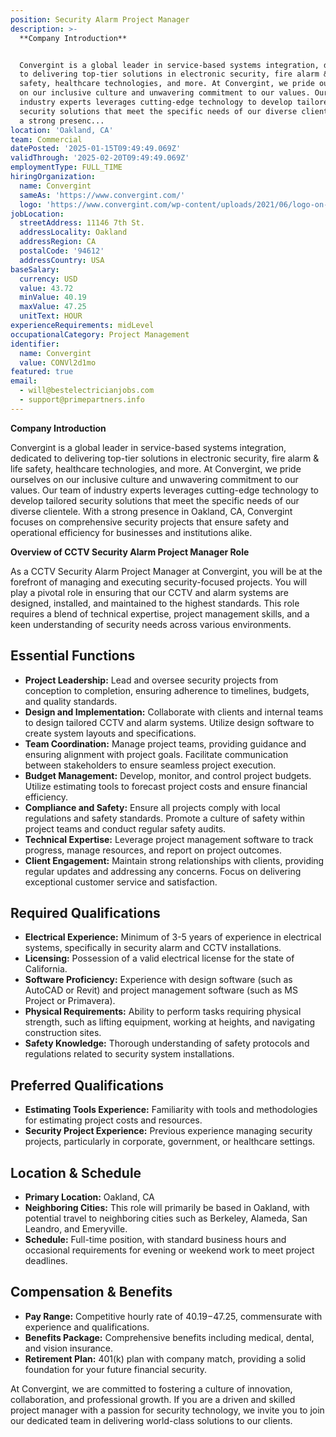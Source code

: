 ```yaml
---
position: Security Alarm Project Manager
description: >-
  **Company Introduction**


  Convergint is a global leader in service-based systems integration, dedicated
  to delivering top-tier solutions in electronic security, fire alarm & life
  safety, healthcare technologies, and more. At Convergint, we pride ourselves
  on our inclusive culture and unwavering commitment to our values. Our team of
  industry experts leverages cutting-edge technology to develop tailored
  security solutions that meet the specific needs of our diverse clientele. With
  a strong presenc...
location: 'Oakland, CA'
team: Commercial
datePosted: '2025-01-15T09:49:49.069Z'
validThrough: '2025-02-20T09:49:49.069Z'
employmentType: FULL_TIME
hiringOrganization:
  name: Convergint
  sameAs: 'https://www.convergint.com/'
  logo: 'https://www.convergint.com/wp-content/uploads/2021/06/logo-on-dark-blue.png'
jobLocation:
  streetAddress: 11146 7th St.
  addressLocality: Oakland
  addressRegion: CA
  postalCode: '94612'
  addressCountry: USA
baseSalary:
  currency: USD
  value: 43.72
  minValue: 40.19
  maxValue: 47.25
  unitText: HOUR
experienceRequirements: midLevel
occupationalCategory: Project Management
identifier:
  name: Convergint
  value: CONVl2d1mo
featured: true
email:
  - will@bestelectricianjobs.com
  - support@primepartners.info
---
```




**Company Introduction**

Convergint is a global leader in service-based systems integration, dedicated to delivering top-tier solutions in electronic security, fire alarm & life safety, healthcare technologies, and more. At Convergint, we pride ourselves on our inclusive culture and unwavering commitment to our values. Our team of industry experts leverages cutting-edge technology to develop tailored security solutions that meet the specific needs of our diverse clientele. With a strong presence in Oakland, CA, Convergint focuses on comprehensive security projects that ensure safety and operational efficiency for businesses and institutions alike.

**Overview of CCTV Security Alarm Project Manager Role**

As a CCTV Security Alarm Project Manager at Convergint, you will be at the forefront of managing and executing security-focused projects. You will play a pivotal role in ensuring that our CCTV and alarm systems are designed, installed, and maintained to the highest standards. This role requires a blend of technical expertise, project management skills, and a keen understanding of security needs across various environments.

## Essential Functions

- **Project Leadership:** Lead and oversee security projects from conception to completion, ensuring adherence to timelines, budgets, and quality standards.
- **Design and Implementation:** Collaborate with clients and internal teams to design tailored CCTV and alarm systems. Utilize design software to create system layouts and specifications.
- **Team Coordination:** Manage project teams, providing guidance and ensuring alignment with project goals. Facilitate communication between stakeholders to ensure seamless project execution.
- **Budget Management:** Develop, monitor, and control project budgets. Utilize estimating tools to forecast project costs and ensure financial efficiency.
- **Compliance and Safety:** Ensure all projects comply with local regulations and safety standards. Promote a culture of safety within project teams and conduct regular safety audits.
- **Technical Expertise:** Leverage project management software to track progress, manage resources, and report on project outcomes.
- **Client Engagement:** Maintain strong relationships with clients, providing regular updates and addressing any concerns. Focus on delivering exceptional customer service and satisfaction.

## Required Qualifications

- **Electrical Experience:** Minimum of 3-5 years of experience in electrical systems, specifically in security alarm and CCTV installations.
- **Licensing:** Possession of a valid electrical license for the state of California.
- **Software Proficiency:** Experience with design software (such as AutoCAD or Revit) and project management software (such as MS Project or Primavera).
- **Physical Requirements:** Ability to perform tasks requiring physical strength, such as lifting equipment, working at heights, and navigating construction sites.
- **Safety Knowledge:** Thorough understanding of safety protocols and regulations related to security system installations.

## Preferred Qualifications

- **Estimating Tools Experience:** Familiarity with tools and methodologies for estimating project costs and resources.
- **Security Project Experience:** Previous experience managing security projects, particularly in corporate, government, or healthcare settings.

## Location & Schedule

- **Primary Location:** Oakland, CA
- **Neighboring Cities:** This role will primarily be based in Oakland, with potential travel to neighboring cities such as Berkeley, Alameda, San Leandro, and Emeryville.
- **Schedule:** Full-time position, with standard business hours and occasional requirements for evening or weekend work to meet project deadlines.

## Compensation & Benefits

- **Pay Range:** Competitive hourly rate of $40.19-$47.25, commensurate with experience and qualifications.
- **Benefits Package:** Comprehensive benefits including medical, dental, and vision insurance.
- **Retirement Plan:** 401(k) plan with company match, providing a solid foundation for your future financial security.

At Convergint, we are committed to fostering a culture of innovation, collaboration, and professional growth. If you are a driven and skilled project manager with a passion for security technology, we invite you to join our dedicated team in delivering world-class solutions to our clients.
